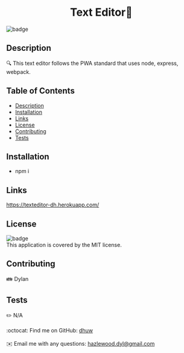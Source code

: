 <h1 align="center">Text Editor👋</h1>
  
  ![badge](https://img.shields.io/badge/license-MIT-brightgreen)<br />
  ## Description
  🔍 This text editor follows the PWA standard that uses node, express, webpack. 
  ## Table of Contents
  - [Description](#description)
  - [Installation](#installation)
  - [Links](#links)
  - [License](#license)
  - [Contributing](#contributing)
  - [Tests](#tests)
  ## Installation
  - npm i
  ## Links
  https://texteditor-dh.herokuapp.com/
  
  ## License
  ![badge](https://img.shields.io/badge/license-MIT-brightgreen)
  <br />
  This application is covered by the MIT license. 
  ## Contributing
  👪 Dylan
  ## Tests
  ✏️ N/A
  <br />
  <br />
  :octocat: Find me on GitHub: [dhuw](https://github.com/dhuw)<br />
  <br />
  ✉️ Email me with any questions: hazlewood.dyl@gmail.com<br /><br />
